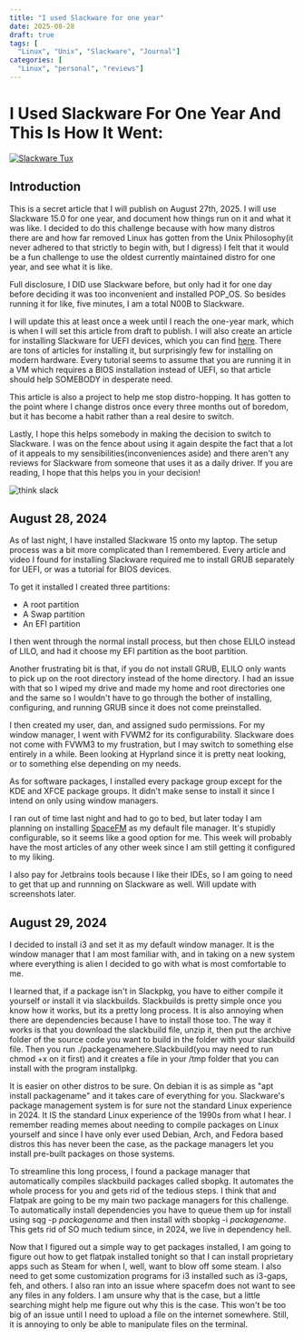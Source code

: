 ```yaml
---
title: "I used Slackware for one year"
date: 2025-08-28
draft: true
tags: [
  "Linux", "Unix", "Slackware", "Journal"]
categories: [
  "Linux", "personal", "reviews"]
---
```


# I Used Slackware For One Year And This Is How It Went:

[![Slackware Tux](/images/slackware_journal/SWtuxgnu.png)](http://www.slackware.com/)

## Introduction

This is a secret article that I will publish on August 27th, 2025. I will use Slackware 15.0 for one year, and document how things run on it and what it was like. I decided to do this challenge because with how many distros there are and how far removed Linux has gotten from the Unix Philosophy(it never adhered to that strictly to begin with, but I digress) I felt that it would be a fun challenge to use the oldest currently maintained distro for one year, and see what it is like.

Full disclosure, I DID use Slackware before, but only had it for one day before deciding it was too inconvenient and installed POP_OS. So besides running it for like, five minutes, I am a total N00B to Slackware.

I will update this at least once a week until I reach the one-year mark, which is when I will set this article from draft to publish. I will also create an article for installing Slackware for UEFI devices, which you can find [here](). There are tons of articles for installing it, but surprisingly few for installing on modern hardware. Every tutorial seems to assume that you are running it in a VM which requires a BIOS installation instead of UEFI, so that article should help SOMEBODY in desperate need.

This article is also a project to help me stop distro-hopping. It has gotten to the point where I change distros once every three months out of boredom, but it has become a habit rather than a real desire to switch.

Lastly, I hope this helps somebody in making the decision to switch to Slackware. I was on the fence about using it again despite the fact that a lot of it appeals to my sensibilities(inconveniences aside) and there aren't any reviews for Slackware from someone that uses it as a daily driver. If you are reading, I hope that this helps you in your decision!

![think slack](/images/slackware_journal/thinkslack.png)

## August 28, 2024

As of last night, I have installed Slackware 15 onto my laptop. The setup process was a bit more complicated than I remembered. Every article and video I found for installing Slackware required me to install GRUB separately for UEFI, or was a tutorial for BIOS devices.

To get it installed I created three partitions: 

 - A root partition
 - A Swap partition
 - An EFI partition

I then went through the normal install process, but then chose ELILO instead of LILO, and had it choose my EFI partition as the boot partition.

Another frustrating bit is that, if you do not install GRUB, ELILO only wants to pick up on the root directory instead of the home directory. I had an issue with that so I wiped my drive and made my home and root directories one and the same so I wouldn't have to go through the bother of installing, configuring, and running GRUB since it does not come preinstalled. 

I then created my user, dan, and assigned sudo permissions. For my window manager, I went with FVWM2 for its configurability. Slackware does not come with FVWM3 to my frustration, but I may switch to something else entirely in a while. Been looking at Hyprland since it is pretty neat looking, or to something else depending on my needs.

As for software packages, I installed every package group except for the KDE and XFCE package groups. It didn't make sense to install it since I intend on only using window managers.

I ran out of time last night and had to go to bed, but later today I am planning on installing [SpaceFM](https://ignorantguru.github.io/spacefm/) as my default file manager. It's stupidly configurable, so it seems like a good option for me. This week will probably have the most articles of any other week since I am still getting it configured to my liking.

I also pay for Jetbrains tools because I like their IDEs, so I am going to need to get that up and runnning on Slackware as well. Will update with screenshots later.

## August 29, 2024

I decided to install i3 and set it as my default window manager. It is the window manager that I am most familiar with, and in taking on a new system where everything is alien I decided to go with what is most comfortable to me. 

I learned that, if a package isn't in Slackpkg, you have to either compile it yourself or install it via slackbuilds. Slackbuilds is pretty simple once you know how it works, but its a pretty long process. It is also annoying when there are dependencies because I have to install those too. The way it works is that you download the slackbuild file, unzip it, then put the archive folder of the source code you want to build in the folder with your slackbuild file. Then you run ./packagenamehere.Slackbuild(you may need to run chmod +x on it first) and it creates a file in your /tmp folder that you can install with the program installpkg. 

It is easier on other distros to be sure. On debian it is as simple as "apt install packagename" and it takes care of everything for you. Slackware's package management system is for sure not the standard Linux experience in 2024. It IS the standard Linux experience of the 1990s from what I hear. I remember reading memes about needing to compile packages on Linux yourself and since I have only ever used Debian, Arch, and Fedora based distros this has never been the case, as the package managers let you install pre-built packages on those systems.

To streamline this long process, I found a package manager that automatically compiles slackbuild packages called sbopkg. It automates the whole process for you and gets rid of the tedious steps. I think that and Flatpak are going to be my main two package managers for this challenge. To automatically install dependencies you have to queue them up for install using sqg -p *packagename* and then install with sbopkg -i *packagename*. This gets rid of SO much tedium since, in 2024, we live in dependency hell.

Now that I figured out a simple way to get packages installed, I am going to figure out how to get flatpak installed tonight so that I can install proprietary apps such as Steam for when I, well, want to blow off some steam. I also need to get some customization programs for i3 installed such as i3-gaps, feh, and others. I also ran into an issue where spacefm does not want to see any files in any folders. I am unsure why that is the case, but a little searching might help me figure out why this is the case. This won't be too big of an issue until I need to upload a file on the internet somewhere. Still, it is annoying to only be able to manipulate files on the terminal.
